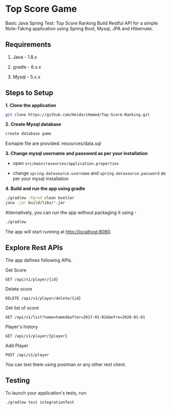 # Top Score Game

Basic Java Spring Test: Top Score Ranking
Build Restful API for a simple Note-Taking application using Spring Boot, Mysql, JPA and Hibernate.

## Requirements

1. Java - 1.8.x

2. gradle - 6.x.x

3. Mysql - 5.x.x

## Steps to Setup

**1. Clone the application**

```bash
git clone https://github.com/HeidariHamed/Top-Score-Ranking.git
```

**2. Create Mysql database**
```bash
create database game
```
Exmaple file are provided: resources/data.sql


**3. Change mysql username and password as per your installation**

+ open `src/main/resources/application.properties`

+ change `spring.datasource.username` and `spring.datasource.password` as per your mysql installation

**4. Build and run the app using gradle**

```bash
./gradlew -Pprod clean bootJar
java -jar build/libs/*.jar
```

Alternatively, you can run the app without packaging it using -

```bash
./gradlew
```

The app will start running at <http://localhost:8080>.

## Explore Rest APIs

The app defines following APIs.

Get Score

    GET /api/v1/player/{id}
    
Delete score

    DELETE /api/v1/player/delete/{id}
    
Get list of score

    GET /api/v1/list?name=hamed&after=2017-01-01&befre=2020-01-01
    
Player's history
    
    GET /api/v1/player/{player}
    
Add Player

    POST /api/v1/player
    
    

You can test them using postman or any other rest client.


## Testing

To launch your application's tests, run:

    ./gradlew test integrationTest 
    
    
